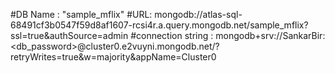 #DB Name : "sample_mflix"
#URL: mongodb://atlas-sql-68491cf3b0547f59d8af1607-rcsi4r.a.query.mongodb.net/sample_mflix?ssl=true&authSource=admin
#connection string : mongodb+srv://SankarBir:<db_password>@cluster0.e2vuyni.mongodb.net/?retryWrites=true&w=majority&appName=Cluster0
